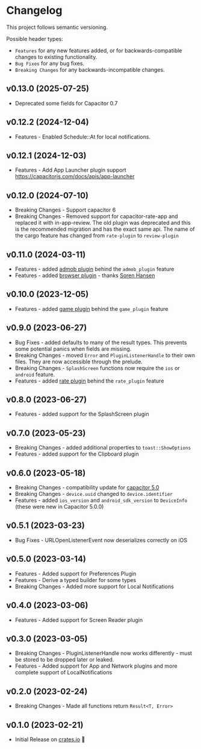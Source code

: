# Changelog

This project follows semantic versioning.

Possible header types:

- `Features` for any new features added, or for backwards-compatible
  changes to existing functionality.
- `Bug Fixes` for any bug fixes.
- `Breaking Changes` for any backwards-incompatible changes.

## v0.13.0 (2025-07-25)

- Deprecated some fields for Capacitor 0.7

## v0.12.2 (2024-12-04)

- Features - Enabled Schedule::At for local notifications.

## v0.12.1 (2024-12-03)

- Features - Add App Launcher plugin support https://capacitorjs.com/docs/apis/app-launcher

## v0.12.0 (2024-07-10)

- Breaking Changes - Support capacitor 6
- Breaking Changes - Removed support for capacitor-rate-app and replaced it with in-app-review. The old plugin was deprecated and this is the recommended migration and has the exact same api. The name of the cargo feature has changed from `rate-plugin` to `review-plugin`

## v0.11.0 (2024-03-11)

- Features - added [admob plugin](https://github.com/capacitor-community/admob) behind the `admob_plugin` feature
- Features - added [browser plugin](https://capacitorjs.com/docs/apis/browser) - thanks [Soren Hansen](https://github.com/SorenHolstHansen)

## v0.10.0 (2023-12-05)

- Features - added [game plugin](https://github.com/openforge/capacitor-game-connect) behind the `game_plugin` feature

## v0.9.0 (2023-06-27)

- Bug Fixes - added defaults to many of the result types. This prevents some potential panics when fields are missing.
- Breaking Changes - moved `Error` and `PluginListenerHandle` to their own files. They are now accessible through the prelude.
- Breaking Changes - `SplashScreen` functions now require the `ios` or `android` feature.
- Features - added [rate plugin](https://github.com/Nodonisko/capacitor-rate-app) behind the `rate_plugin` feature

## v0.8.0 (2023-06-27)

- Features - added support for the SplashScreen plugin

## v0.7.0 (2023-05-23)

- Breaking Changes - added additional properties to `toast::ShowOptions`
- Features - added support for the Clipboard plugin

## v0.6.0 (2023-05-18)

- Breaking Changes - compatibility update for [capacitor 5.0](https://capacitorjs.com/docs/updating/5-0)
- Breaking Changes - `device.uuid` changed to `device.identifier`
- Features - added `ios_version` and `android_sdk_version` to `DeviceInfo` (these were new in Capacitor 5.0.0)

## v0.5.1 (2023-03-23)

- Bug Fixes - URLOpenListenerEvent now deserializes correctly on iOS

## v0.5.0 (2023-03-14)

- Features - Added support for Preferences Plugin
- Features - Derive a typed builder for some types
- Breaking Changes - Added more support for Local Notifications

## v0.4.0 (2023-03-06)

- Features - Added support for Screen Reader plugin

## v0.3.0 (2023-03-05)

- Breaking Changes - PluginListenerHandle now works differently - must be stored to be dropped later or leaked.
- Features - Added support for App and Network plugins and more complete support of LocalNotifications

## v0.2.0 (2023-02-24)

- Breaking Changes - Made all functions return `Result<T, Error>`

## v0.1.0 (2023-02-21)

- Initial Release on [crates.io] :tada:

[crates.io]: https://crates.io/crates/capacitor_bindings
